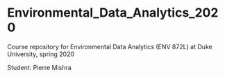 # Environmental_Data_Analytics_2020
Course repository for Environmental Data Analytics (ENV 872L) at Duke University, spring 2020

Student: Pierre Mishra


